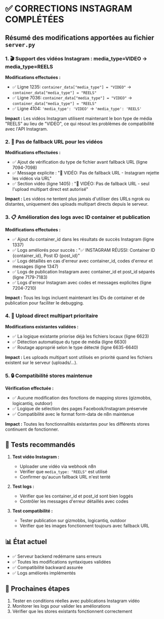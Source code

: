 # ✅ CORRECTIONS INSTAGRAM COMPLÉTÉES

## Résumé des modifications apportées au fichier `server.py`

### 1. 🎬 Support des vidéos Instagram : media_type=VIDEO → media_type=REELS

**Modifications effectuées :**
- ✅ Ligne 1235: `container_data["media_type"] = "VIDEO"` → `container_data["media_type"] = "REELS"`
- ✅ Ligne 7036: `container_data["media_type"] = "VIDEO"` → `container_data["media_type"] = "REELS"`
- ✅ Ligne 4104: `'media_type': 'VIDEO'` → `'media_type': 'REELS'`

**Impact :** Les vidéos Instagram utilisent maintenant le bon type de média "REELS" au lieu de "VIDEO", ce qui résout les problèmes de compatibilité avec l'API Instagram.

### 2. 🚫 Pas de fallback URL pour les vidéos

**Modifications effectuées :**
- ✅ Ajout de vérification du type de fichier avant fallback URL (ligne 7094-7098)
- ✅ Message explicite : "🚫 VIDÉO: Pas de fallback URL - Instagram rejette les vidéos via URL"
- ✅ Section vidéo (ligne 1405) : "🚫 VIDÉO: Pas de fallback URL - seul l'upload multipart direct est autorisé"

**Impact :** Les vidéos ne tentent plus jamais d'utiliser des URLs ngrok ou distantes, uniquement des uploads multipart directs depuis le serveur.

### 3. 📋 Amélioration des logs avec ID container et publication

**Modifications effectuées :**
- ✅ Ajout du container_id dans les résultats de succès Instagram (ligne 1337)
- ✅ Logs améliorés pour succès : "✅ INSTAGRAM RÉUSSI: Container ID {container_id}, Post ID {post_id}"
- ✅ Logs détaillés en cas d'erreur avec container_id, codes d'erreur et messages (ligne 1347)
- ✅ Logs de publication Instagram avec container_id et post_id séparés (ligne 7179-7183)
- ✅ Logs d'erreur Instagram avec codes et messages explicites (ligne 7204-7210)

**Impact :** Tous les logs incluent maintenant les IDs de container et de publication pour faciliter le debugging.

### 4. 🎯 Upload direct multipart prioritaire

**Modifications existantes validées :**
- ✅ La logique existante priorise déjà les fichiers locaux (ligne 6623)
- ✅ Détection automatique du type de média (ligne 6630)
- ✅ Routage approprié selon le type détecté (ligne 6635-6640)

**Impact :** Les uploads multipart sont utilisés en priorité quand les fichiers existent sur le serveur (uploads/...).

### 5. 🔒 Compatibilité stores maintenue

**Vérification effectuée :**
- ✅ Aucune modification des fonctions de mapping stores (gizmobbs, logicantiq, outdoor)
- ✅ Logique de sélection des pages Facebook/Instagram préservée
- ✅ Compatibilité avec le format form-data de n8n maintenue

**Impact :** Toutes les fonctionnalités existantes pour les différents stores continuent de fonctionner.

## 🧪 Tests recommandés

1. **Test vidéo Instagram :**
   - Uploader une vidéo via webhook n8n
   - Vérifier que `media_type: "REELS"` est utilisé
   - Confirmer qu'aucun fallback URL n'est tenté

2. **Test logs :**
   - Vérifier que les container_id et post_id sont bien loggés
   - Contrôler les messages d'erreur détaillés avec codes

3. **Test compatibilité :**
   - Tester publication sur gizmobbs, logicantiq, outdoor
   - Vérifier que les images fonctionnent toujours avec fallback URL

## 📊 État actuel

- ✅ Serveur backend redémarre sans erreurs
- ✅ Toutes les modifications syntaxiques validées
- ✅ Compatibilité backward assurée
- ✅ Logs améliorés implémentés

## 🎯 Prochaines étapes

1. Tester en conditions réelles avec publications Instagram vidéo
2. Monitorer les logs pour valider les améliorations
3. Vérifier que les stores existants fonctionnent correctement